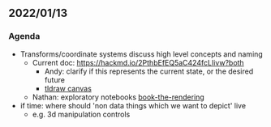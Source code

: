 ## 2022/01/13

### Agenda

- Transforms/coordinate systems discuss high level concepts and naming
    - Current doc: https://hackmd.io/2PthbEfEQ5aC424fcLIivw?both
        - Andy: clarify if this represents the current state, or the desired future
        - [tldraw canvas](https://www.tldraw.com/r/1642091708873)
    - Nathan: exploratory notebooks [book-the-rendering](https://github.com/nclack/book-the-rendering)
- if time: where should 'non data things which we want to depict' live 
    - e.g. 3d manipulation controls
